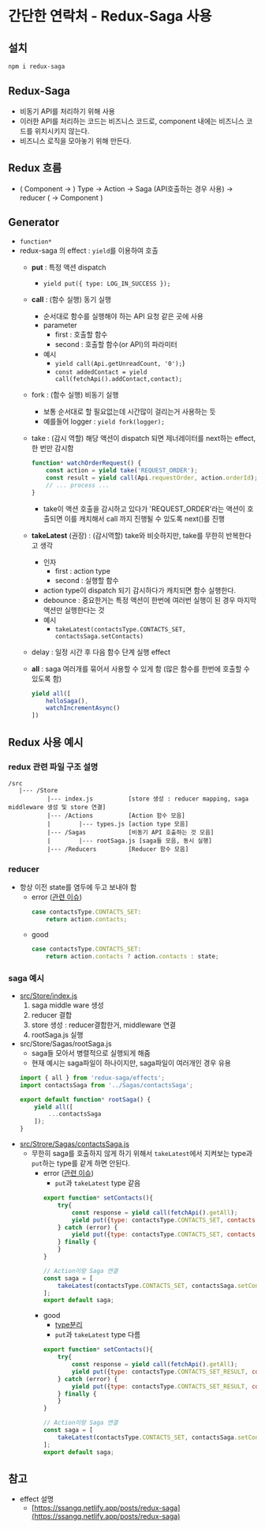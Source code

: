 # 간단한 연락처 - Redux-Saga 사용

## 설치
```powershell
npm i redux-saga
```

## Redux-Saga
* 비동기 API를 처리하기 위해 사용
* 이러한 API를 처리하는 코드는 비즈니스 코드로, component 내에는 비즈니스 코드를 위치시키지 않는다.
* 비즈니스 로직을 모아놓기 위해 만든다.

## Redux 흐름

* ( Component → ) Type → Action → Saga (API호출하는 경우 사용) → reducer ( → Component )

## Generator

* `function*`
* redux-saga 의 effect : `yield`를 이용하여 호출
    * **put** : 특정 액션 dispatch
        * `yield put({ type: LOG_IN_SUCCESS });`
    * **call** : (함수 실행) 동기 실행
        * 순서대로 함수를 실행해야 하는 API 요청 같은 곳에 사용
        * parameter
            * first : 호출할 함수
            * second : 호출할 함수(or API)의 파라미터
        * 예시
            * `yield call(Api.getUnreadCount, '0');`)
            * `const addedContact = yield call(fetchApi().addContact,contact);`
    * fork : (함수 실행) 비동기 실행
        * 보통 순서대로 할 필요없는데 시간많이 걸리는거 사용하는 듯 
        * 예를들어 logger : `yield fork(logger);`
    * take : (감시 역할) 해당 액션이 dispatch 되면 제너레이터를 next하는 effect, 한 번만 감시함
        ```javascript
        function* watchOrderRequest() {
            const action = yield take('REQUEST_ORDER');
            const result = yield call(Api.requestOrder, action.orderId);
            // ... process ...
        }
        ```
        * take이 액션 호출을 감시하고 있다가 'REQUEST_ORDER'라는 액션이 호출되면 이를 캐치해서 call 까지 진행될 수 있도록 next()를 진행
    * **takeLatest** (권장) : (감시역할) take와 비슷하지만, take를 무한히 반복한다고 생각
        * 인자
            * first : action type
            * second : 실행할 함수
        * action type이 dispatch 되기 감시하다가 캐치되면 함수 실행한다.
        * debounce : 중요한거는 특정 액션이 한번에 여러번 실행이 된 경우 마지막 액션만 실행한다는 것
        * 예시
            * `takeLatest(contactsType.CONTACTS_SET, contactsSaga.setContacts)`
        
    * delay : 일정 시간 후 다음 함수 단계 실행 effect
    * **all** : saga 여러개를 묶어서 사용할 수 있게 함 (많은 함수를 한번에 호출할 수 있도록 함)
        ```javascript
        yield all([
            helloSaga(),
            watchIncrementAsync()
        ])
        ```

## Redux 사용 예시

### redux 관련 파일 구조 설명
```
/src
   |--- /Store
           |--- index.js          [store 생성 : reducer mapping, saga middleware 생성 및 store 연결]
           |--- /Actions          [Action 함수 모음]
           |        |--- types.js [action type 모음]
           |--- /Sagas            [비동기 API 호출하는 것 모음]
           |        |--- rootSaga.js [saga들 모음, 동시 실행]
           |--- /Reducers         [Reducer 함수 모음]

```

### reducer 
* 항상 이전 state를 염두에 두고 보내야 함
    * error ([관련 이슈](https://velog.io/@mong-head/React-Redux-Saga-reducer-null-%EB%B0%98%ED%99%98))
        ```js
        case contactsType.CONTACTS_SET:
            return action.contacts;
        ```
    * good
        ```js
        case contactsType.CONTACTS_SET:
            return action.contacts ? action.contacts : state;
        ```

### saga 예시
* [src/Store/index.js](.\src\Store\index.js)
    1. saga middle ware 생성
    2. reducer 결합
    3. store 생성 : reducer결합한거, middleware 연결
    4. rootSaga.js 실행
* src/Store/Sagas/rootSaga.js 
    * saga들 모아서 병렬적으로 실행되게 해줌
    * 현재 예시는 saga파일이 하나이지만, saga파일이 여러개인 경우 유용
    ```js
    import { all } from 'redux-saga/effects';
    import contactsSaga from '../Sagas/contactsSaga';

    export default function* rootSaga() {
        yield all([
            ...contactsSaga
        ]);
    }
    ```
* [src/Strore/Sagas/contactsSaga.js](.\src\Store\Sagas\contactsSaga.js)
    * 무한히 saga를 호출하지 않게 하기 위해서 `takeLatest`에서 지켜보는 type과 `put`하는 type를 같게 하면 안된다.
        * error ([관련 이슈](https://velog.io/@mong-head/Error-React-Redux-Saga-saga-%EB%AC%B4%ED%95%9C%ED%9E%88-%EC%8B%A4%ED%96%89))
            * `put`과 `takeLatest` type 같음
            ```js
            export function* setContacts(){
                try{
                    const response = yield call(fetchApi().getAll);
                    yield put({type: contactsType.CONTACTS_SET, contacts : response.map(symbolizeObjectId)});
                } catch (error) {
                    yield put({type: contactsType.CONTACTS_SET, contacts : {}})
                } finally {
                }
            }

            // Action이랑 Saga 연결
            const saga = [
                takeLatest(contactsType.CONTACTS_SET, contactsSaga.setContacts)
            ];
            export default saga; 
            ```
        * good
            * [type분리](.\src\Store\Actions\types.js) 
            * `put`과 `takeLatest` type 다름
            ```js
            export function* setContacts(){
                try{
                    const response = yield call(fetchApi().getAll);
                    yield put({type: contactsType.CONTACTS_SET_RESULT, contacts : response.map(symbolizeObjectId)});
                } catch (error) {
                    yield put({type: contactsType.CONTACTS_SET_RESULT, contacts : {}})
                } finally {
                }
            }

            // Action이랑 Saga 연결
            const saga = [
                takeLatest(contactsType.CONTACTS_SET, contactsSaga.setContacts)
            ];
            export default saga; 
            ```

## 참고
* effect 설명
    * [https://ssangq.netlify.app/posts/redux-saga](https://ssangq.netlify.app/posts/redux-saga)